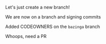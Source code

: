 Let's just create a new branch!

We are now on a branch and signing commits

Added CODEOWNERS on the `bazinga` branch

Whoops, need a PR
